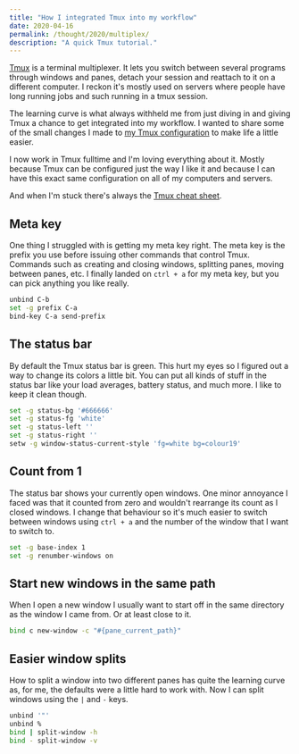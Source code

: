 ```yaml
---
title: "How I integrated Tmux into my workflow"
date: 2020-04-16 
permalink: /thought/2020/multiplex/
description: "A quick Tmux tutorial."
---
```


[Tmux](https://github.com/tmux/tmux/wiki) is a terminal multiplexer. It lets you switch between several programs through windows and panes, detach your session and reattach to it on a different computer. I reckon it's mostly used on servers where people have long running jobs and such running in a tmux session.

The learning curve is what always withheld me from just diving in and giving Tmux a chance to get integrated into my workflow. I wanted to share some of the small changes I made to [my Tmux configuration](https://github.com/mijndert/dotfiles) to make life a little easier.

I now work in Tmux fulltime and I'm loving everything about it. Mostly because Tmux can be configured just the way I like it and because I can have this exact same configuration on all of my computers and servers. 

And when I'm stuck there's always the [Tmux cheat sheet](https://tmuxcheatsheet.com/).

## Meta key

One thing I struggled with is getting my meta key right. The meta key is the prefix you use before issuing other commands that control Tmux. Commands such as creating and closing windows, splitting panes, moving between panes, etc. I finally landed on `ctrl + a` for my meta key, but you can pick anything you like really.

```bash
unbind C-b
set -g prefix C-a
bind-key C-a send-prefix
```

## The status bar

By default the Tmux status bar is green. This hurt my eyes so I figured out a way to change its colors a little bit. You can put all kinds of stuff in the status bar like your load averages, battery status, and much more. I like to keep it clean though.

```bash
set -g status-bg '#666666'
set -g status-fg 'white'
set -g status-left ''
set -g status-right ''
setw -g window-status-current-style 'fg=white bg=colour19'
```

## Count from 1

The status bar shows your currently open windows. One minor annoyance I faced was that it counted from zero and wouldn't rearrange its count as I closed windows. I change that behaviour so it's much easier to switch between windows using `ctrl + a` and the number of the window that I want to switch to.

```bash
set -g base-index 1
set -g renumber-windows on
```

## Start new windows in the same path

When I open a new window I usually want to start off in the same directory as the window I came from. Or at least close to it.

```bash
bind c new-window -c "#{pane_current_path}"
```

## Easier window splits

How to split a window into two different panes has quite the learning curve as, for me, the defaults were a little hard to work with. Now I can split windows using the `|` and `-` keys.

```bash
unbind '"'
unbind %
bind | split-window -h
bind - split-window -v
```
